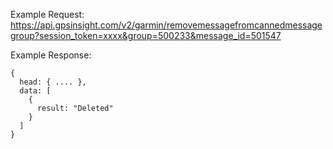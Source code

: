 Example Request: https://api.gpsinsight.com/v2/garmin/removemessagefromcannedmessagegroup?session_token=xxxx&group=500233&message_id=501547

Example Response:

    {
      head: { .... },
      data: [
        {
          result: "Deleted"
        }
      ]
    }
